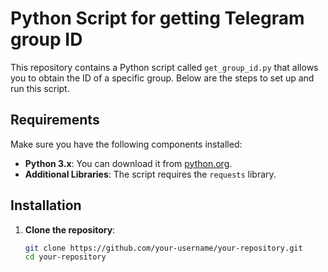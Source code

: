 # Python Script for getting Telegram group ID

This repository contains a Python script called `get_group_id.py` that allows you to obtain the ID of a specific group. Below are the steps to set up and run this script.

## Requirements

Make sure you have the following components installed:

- **Python 3.x**: You can download it from [python.org](https://www.python.org/downloads/).
- **Additional Libraries**: The script requires the `requests` library.

## Installation

1. **Clone the repository**:
   ```bash
   git clone https://github.com/your-username/your-repository.git
   cd your-repository
